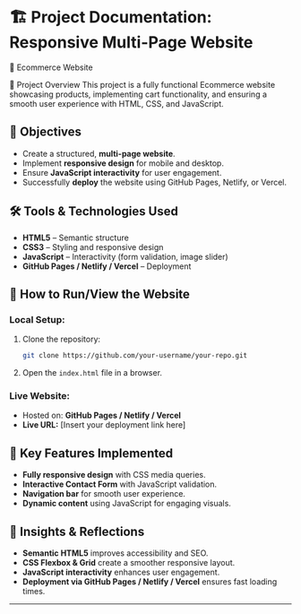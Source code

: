 

# 🏗 **Project Documentation: Responsive Multi-Page Website**

   🛒 Ecommerce Website
   
📌 Project Overview
This project is a fully functional Ecommerce website showcasing products, implementing cart functionality, and ensuring a smooth user experience with HTML, CSS, and JavaScript.

## 🎯 **Objectives**  
- Create a structured, **multi-page website**.  
- Implement **responsive design** for mobile and desktop.  
- Ensure **JavaScript interactivity** for user engagement.  
- Successfully **deploy** the website using GitHub Pages, Netlify, or Vercel.  

## 🛠 **Tools & Technologies Used**  
- **HTML5** – Semantic structure  
- **CSS3** – Styling and responsive design  
- **JavaScript** – Interactivity (form validation, image slider)  
- **GitHub Pages / Netlify / Vercel** – Deployment  

## 🚀 **How to Run/View the Website**  
### **Local Setup:**  
1. Clone the repository:  
   ```bash
   git clone https://github.com/your-username/your-repo.git
   ```
2. Open the `index.html` file in a browser.  

### **Live Website:**  
- Hosted on: **GitHub Pages / Netlify / Vercel**  
- **Live URL:** [Insert your deployment link here]  

## 🎨 **Key Features Implemented**  
- **Fully responsive design** with CSS media queries.  
- **Interactive Contact Form** with JavaScript validation.  
- **Navigation bar** for smooth user experience.  
- **Dynamic content** using JavaScript for engaging visuals.  

## 🔎 **Insights & Reflections**  
- **Semantic HTML5** improves accessibility and SEO.  
- **CSS Flexbox & Grid** create a smoother responsive layout.  
- **JavaScript interactivity** enhances user engagement.  
- **Deployment via GitHub Pages / Netlify / Vercel** ensures fast loading times.  

---
